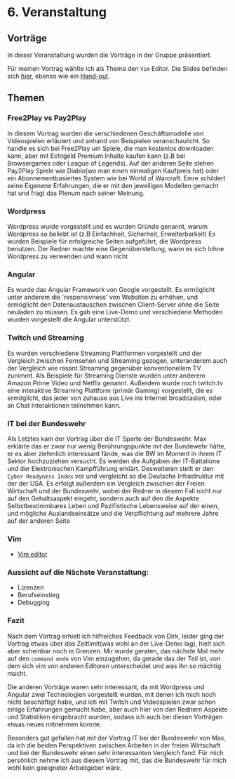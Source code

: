 # 6. Veranstaltung

## Vorträge

In dieser Veranstaltung wurden die Vorträge in der Gruppe präsentiert.

Für meinen Vortrag wählte ich als Thema den `Vim` Editor.
Die Slides befinden sich [hier](https://github.com/fafuuu/social_coding/blob/master/Vortrag/Social%20Coding.pdf), ebenso wie ein [Hand-out](https://github.com/fafuuu/social_coding/blob/master/Vortrag/handout.md).

## Themen

### Free2Play vs Pay2Play
In diesem Vortrag wurden die verschiedenen Geschäftsmodelle von Videospielen erläutert und anhand von Beispielen veranschaulicht.
So handle es sich bei Free2Play um Spiele, die man kostenlos downloaden kann, aber mit Echtgeld Premium Inhalte kaufen kann (z.B bei Browsergames oder League of Legends). Auf der anderen Seite stehen Pay2Play Spiele wie Diablo(wo man einen einmaligen Kaufpreis hat) oder ein Abonnementbasiertes System wie bei World of Warcraft.
Emre schildert seine Eigenene Erfahrungen, die er mit den jeweiligen Modellen gemacht hat und fragt das Plenum nach seiner Meinung.

### Wordpress
Wordpress wurde vorgestellt und es wurden Gründe genannt, warum Wordpress so beliebt ist (z.B Einfachheit, Sicherheit, Erweiterbarkeit)
Es wurden Beispiele für erfolgreiche Seiten aufgeführt, die Wordpress benutzen.
Der Redner machte eine Gegenüberstellung, wann es sich lohne Wordpress zu verwenden und wann nicht

### Angular
Es wurde das Angular Framework von Google vorgestellt. Es ermöglicht unter anderem die 'responsivness' von Websiten zu erhöhen, und ermöglicht den Datenaustauschen zwischen Client-Server ohne die Seite neuladen zu müssen.
Es gab eine Live-Demo und verschiedene Methoden wurden vorgestellt die Angular unterstützt.


### Twitch und Streaming
Es wurden verschiedene Streaming Plattformen vorgestellt und der Vergleich zwischen Fernsehen und Streaming gezogen, unteranderem auch der Vergleich wie rasant Streaming gegenüber konventionellem TV zunimmt.
Als Beispiele für Streaming Dienste wurden unter anderem Amazon Prime Video und Netflix genannt. Außerdem wurde noch twitch.tv eine interaktive Streaming Plattform (primär Gaming) vorgestellt, die es ermöglicht, das jeder von zuhause aus Live ins Internet broadcasten, oder an Chat Interaktionen teilnehmen kann.

### IT bei der Bundeswehr
Als Letztes kam der Vortrag über die IT Sparte der Bundeswehr. Max erklärte das er zwar nur wenig Berührungspunkte mit der Bundewehr hätte, er es aber ziehmlich interessant fände, was die BW im Moment in ihrem IT Sektor hochzuziehen versucht. Es werden die Aufgaben der IT-Battalione und der Elektronischen Kampfführung erklärt.
Desweiteren stellt er den `Cyber Readyness Index` vor und vergleicht so die Deutsche Infrastruktur mit der der USA.
Es erfolgt außerdem ein Vergleich zwischen der Freien Wirtschaft und der Bundeswehr, wobei der Redner in diesem Fall nicht nur auf den Gehaltsaspekt eingeht, sondern auch auf den die Aspekte Selbstbestimmbares Leben und Pazifistische Lebensweise auf der einen, und mögliche Auslandseinsätze und die Verpflichtung auf mehrere Jahre auf der anderen Seite

### Vim
* [Vim editor](https://github.com/fafuuu/social_coding/blob/master/Vortrag/)

### Aussicht auf die Nächste Veranstaltung:

* Lizenzen
* Berufseinstieg
* Debugging


### Fazit

Nach dem Vortrag erhielt ich hilfreiches Feedback von Dirk, leider ging der Vortrag etwas über das Zeitlimit(was wohl an der Live-Demo lag), hielt sich aber scheinbar noch in Grenzen. Mir wurde geraten, das nächste Mal mehr auf den `command mode` von Vim einzugehen, da gerade das der Teil ist, von dem sich vim von anderen Editoren unterscheidet und was ihn so mächtig macht.

Die anderen Vorträge waren sehr interessant, da mit Wordpress und Angular zwei Technologien vorgestellt wurden, mit denen ich mich noch nicht beschäftigt habe, und ich mit Twitch und Videospielen zwar schon einige Erfahrungen gemacht habe, aber auch hier von den Rednern Aspekte und Statistiken eingebracht wurden, sodass ich auch bei diesen Vorträgen etwas neues mitnehmen konnte.

Besonders gut gefallen hat mit der Vortrag IT bei der Bundeswehr von Max, da ich die beiden Perspektiven zwischen Arbeiten in der freien Wirtschaft und bei der Bundeswehr einen sehr interessanten Vergleich fand. Für mich persönlich nehme ich aus diesem Vortrag mit, das die Bundeswehr für mich wohl kein geeigneter Arbeitgeber wäre.
